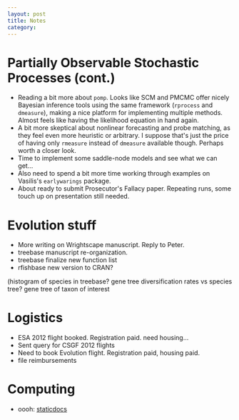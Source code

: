 ```yaml
---
layout: post
title: Notes 
category: 
---
```


Partially Observable Stochastic Processes (cont.)
=========================================

- Reading a bit more about `pomp`.  Looks like SCM and PMCMC offer nicely Bayesian inference tools using the same framework (`rprocess` and `dmeasure`), making a nice platform for implementing multiple methods. Almost feels like having the likelihood equation in hand again. 
- A bit more skeptical about nonlinear forecasting and  probe matching, as they feel even more heuristic or arbitrary.  I suppose that's just the price of having only `rmeasure` instead of `dmeasure` available though.  Perhaps worth a closer look. 
- Time to implement some saddle-node models and see what we can get...
- Also need to spend a bit more time working through examples on Vasilis's `earlywarings` package.
- About ready to submit Prosecutor's Fallacy paper.  Repeating runs, some touch up on presentation still needed.

Evolution stuff
===============

- More writing on Wrightscape manuscript.  Reply to Peter.
- treebase manuscript re-organization.
- treebase finalize new function list
- rfishbase new version to CRAN? 


(histogram of species in treebase?
gene tree diversification rates vs species tree?
gene tree of taxon of interest

Logistics
=========

- ESA 2012 flight booked. Registration paid.  need housing...
- Sent query for CSGF 2012 flights
- Need to book Evolution flight.  Registration paid, housing paid. 
- file reimbursements


Computing
========

- oooh: [staticdocs](https://github.com/hadley/staticdocs)


